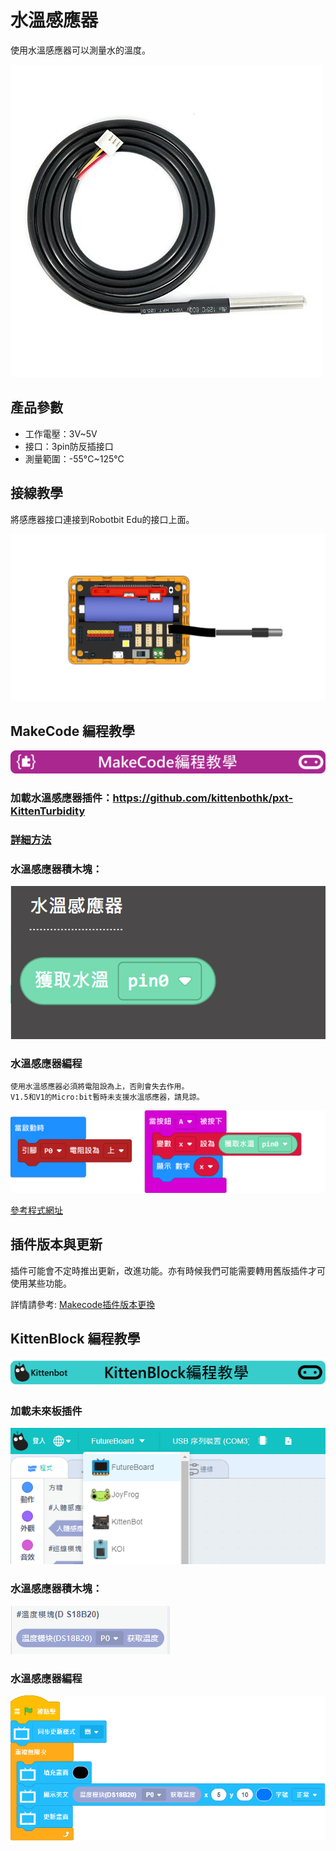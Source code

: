 # 水溫感應器

使用水溫感應器可以測量水的溫度。

![](./images/watertemp1.jpg)

## 產品參數

- 工作電壓：3V~5V
- 接口：3pin防反插接口
- 測量範圍：-55°C~125°C

## 接線教學

將感應器接口連接到Robotbit Edu的接口上面。

![](./images/watertemp_wire.png)

## MakeCode 編程教學

![](./PWmodules/images/mcbanner.png)

### 加載水溫感應器插件：https://github.com/kittenbothk/pxt-KittenTurbidity

### [詳細方法](../Makecode/powerBrickMC)

### 水溫感應器積木塊：

![](./images/watertemp2.png)

### 水溫感應器編程

    使用水溫感應器必須將電阻設為上，否則會失去作用。
    V1.5和V1的Micro:bit暫時未支援水溫感應器，請見諒。

![](./images/watertemp_code.png)

[參考程式網址](https://makecode.microbit.org/_CA4EcbK879x2)

## 插件版本與更新

插件可能會不定時推出更新，改進功能。亦有時候我們可能需要轉用舊版插件才可使用某些功能。

詳情請參考: [Makecode插件版本更換](../Makecode/makecode_extensionUpdate)

## KittenBlock 編程教學

![](./PWmodules/images/kbbanner.png)

### 加載未來板插件

![](./images/futureboard_ext.png)

### 水溫感應器積木塊：

![](./images/watertemp_kb.png)

### 水溫感應器編程

![](./images/watertemp_code_kb.png)